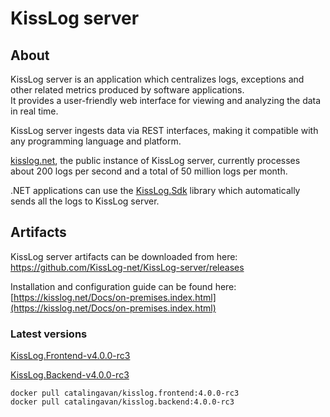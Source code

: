 # KissLog server

## About

KissLog server is an application which centralizes logs, exceptions and other related metrics produced by software applications. <br/>
It provides a user-friendly web interface for viewing and analyzing the data in real time.

KissLog server ingests data via REST interfaces, making it compatible with any programming language and platform.

[kisslog.net](https://kisslog.net), the public instance of KissLog server, currently processes about 200 logs per second and a total of 50 million logs per month.

.NET applications can use the [KissLog.Sdk](https://github.com/KissLog-net/KissLog.Sdk) library which automatically sends all the logs to KissLog server.

## Artifacts

KissLog server artifacts can be downloaded from here: <br/>
<https://github.com/KissLog-net/KissLog-server/releases>

Installation and configuration guide can be found here: <br/>
[https://kisslog.net/Docs/on-premises.index.html](https://kisslog.net/Docs/on-premises.index.html)

### Latest versions

[KissLog.Frontend-v4.0.0-rc3](https://github.com/KissLog-net/KissLog-server/releases/tag/KissLog.Frontend-v4.0.0-rc3)

[KissLog.Backend-v4.0.0-rc3](https://github.com/KissLog-net/KissLog-server/releases/tag/KissLog.Backend-v4.0.0-rc3)

```none
docker pull catalingavan/kisslog.frontend:4.0.0-rc3
docker pull catalingavan/kisslog.backend:4.0.0-rc3
```
